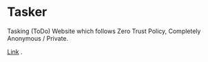 # Tasker
Tasking (ToDo) Website which follows Zero Trust Policy, Completely Anonymous / Private.

[Link](https://hausemasterz.github.io/tasker/) .
